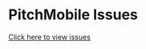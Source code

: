 # PitchMobile Issues

[Click here to view issues](https://github.com/rbvea-co/PUB-PitchMobile-Issues/issues)
